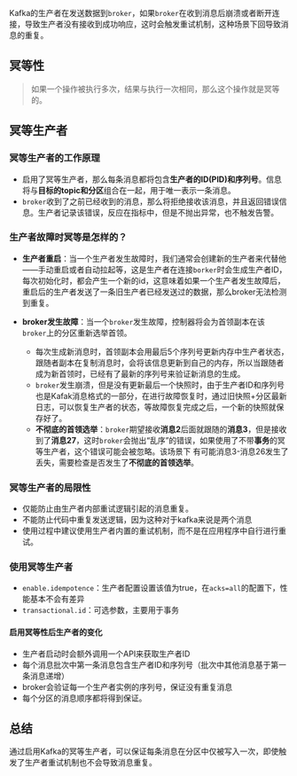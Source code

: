 Kafka的生产者在发送数据到`broker`，如果`broker`在收到消息后崩溃或者断开连接，导致生产者没有接收到成功响应，这时会触发重试机制，这种场景下回导致消息的重复。

## 冥等性
>如果一个操作被执行多次，结果与执行一次相同，那么这个操作就是冥等的。

## 冥等生产者
### 冥等生产者的工作原理

- 启用了冥等生产者，那么每条消息都将包含**生产者的ID(PID)和序列号**。信息将与**目标的topic和分区**组合在一起，用于唯一表示一条消息。
- `broker`收到了之前已经收到的消息，那么将拒绝接收该消息，并且返回错误信息。生产者记录该错误，反应在指标中，但是不抛出异常，也不触发告警。



### 生产者故障时冥等是怎样的？
- **生产者重启**：当一个生产者发生故障时，我们通常会创建新的生产者来代替他——手动重启或者自动拉起等，这是生产者在连接`borker`时会生成生产者ID，每次初始化时，都会产生一个新的id，这意味着如果一个生产者发生故障后，重启后的生产者发送了一条旧生产者已经发送过的数据，那么broker无法检测到重复。

- **broker发生故障**：当一个`broker`发生故障，控制器将会为首领副本在该`broker`上的分区重新选举首领。
	- 每次生成新消息时，首领副本会用最后5个序列号更新内存中生产者状态，跟随者副本在复制消息时，会将该信息更新到自己的内存，所以当跟随者成为新首领时，已经有了最新的序列号来验证新消息的生成。
	- `broker`发生崩溃，但是没有更新最后一个快照时，由于生产者ID和序列号也是Kafak消息格式的一部分，在进行故障恢复时，通过旧快照+分区最新日志，可以恢复生产者的状态，等故障恢复完成之后，一个新的快照就保存好了。
	- **不彻底的首领选举**：`broker`期望接收**消息2**后面就跟随的**消息3**，但是接收到了**消息27**，这时`broker`会抛出“乱序”的错误，如果使用了不带**事务**的冥等生产者，这个错误可能会被忽略。该场景下 有可能消息3-消息26发生了丢失，需要检查是否发生了**不彻底的首领选举**。
### 冥等生产者的局限性
- 仅能防止由生产者内部重试逻辑引起的消息重复。
- 不能防止代码中重复发送逻辑，因为这种对于kafka来说是两个消息
- 使用过程中建议使用生产者内置的重试机制，而不是在应用程序中自行进行重试。
### 使用冥等生产者
- `enable.idempotence`：生产者配置设置该值为true，在`acks=all`的配置下，性能基本不会有差异
- `transactional.id`：可选参数，主要用于事务
#### 启用冥等性后生产者的变化
 - 生产者启动时会额外调用一个API来获取生产者ID
 - 每个消息批次中第一条消息包含生产者ID和序列号（批次中其他消息基于第一条消息递增）
 - broker会验证每一个生产者实例的序列号，保证没有重复消息
 - 每个分区的消息顺序都将得到保证。

## 总结
通过启用Kafka的冥等生产者，可以保证每条消息在分区中仅被写入一次，即使触发了生产者重试机制也不会导致消息重复。